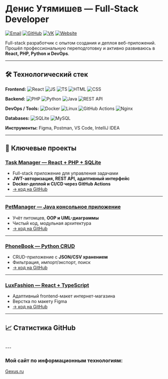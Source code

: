 # Денис Утямишев — Full-Stack Developer

[![Email](https://img.shields.io/badge/Email-zordonlord%40mail.ru-blue)](mailto:zordonlord@mail.ru)
[![GitHub](https://img.shields.io/badge/GitHub-ZordonLord-black?logo=github)](https://github.com/ZordonLord)
[![VK](https://img.shields.io/badge/VK-Profile-4680C2?logo=vk&logoColor=white)](http://vk.com/zordonlord)
[![Website](https://img.shields.io/badge/Site-gexus.ru-orange?logo=google-chrome&logoColor=white)](http://gexus.ru)

Full-stack разработчик с опытом создания и деплоя веб-приложений. Прошёл профессиональную переподготовку и активно развиваюсь в **React, PHP, Python и DevOps**.

---

## 🛠 Технологический стек

**Frontend:** ![React](https://img.shields.io/badge/-React-61DAFB?logo=react&logoColor=black) ![JS](https://img.shields.io/badge/-JavaScript-F7DF1E?logo=javascript&logoColor=black) ![TS](https://img.shields.io/badge/-TypeScript-3178C6?logo=typescript&logoColor=white) ![HTML](https://img.shields.io/badge/-HTML5-E34F26?logo=html5&logoColor=white) ![CSS](https://img.shields.io/badge/-CSS3-1572B6?logo=css3&logoColor=white)

**Backend:** ![PHP](https://img.shields.io/badge/-PHP-777BB4?logo=php&logoColor=white) ![Python](https://img.shields.io/badge/-Python-3776AB?logo=python&logoColor=white) ![Java](https://img.shields.io/badge/-Java-007396?logo=java&logoColor=white) ![REST API](https://img.shields.io/badge/-REST%20API-005571)

**DevOps / Tools:** ![Docker](https://img.shields.io/badge/-Docker-2496ED?logo=docker&logoColor=white) ![Linux](https://img.shields.io/badge/-Linux-FCC624?logo=linux&logoColor=black) ![GitHub Actions](https://img.shields.io/badge/-CI%2FCD-2088FF?logo=github-actions&logoColor=white) ![Nginx](https://img.shields.io/badge/-Nginx-009639?logo=nginx&logoColor=white)

**Databases:** ![SQLite](https://img.shields.io/badge/-SQLite-003B57?logo=sqlite&logoColor=white) ![MySQL](https://img.shields.io/badge/-MySQL-4479A1?logo=mysql&logoColor=white)

**Инструменты:** Figma, Postman, VS Code, IntelliJ IDEA  

---

## 🚀 Ключевые проекты

### [Task Manager — React + PHP + SQLite](https://github.com/ZordonLord/taskmanager-react-php-sqlite)
- Full-stack приложение для управления задачами  
- **JWT-авторизация, REST API, адаптивный интерфейс**  
- **Docker-деплой и CI/CD через GitHub Actions**  
- [→ код на GitHub](https://github.com/ZordonLord/taskmanager-react-php-sqlite)

---

### [PetManager — Java консольное приложение](https://github.com/ZordonLord/PetManager)
- Учёт питомцев, **OOP и UML-диаграммы**  
- Чистый код, модульная архитектура  
- [→ код на GitHub](https://github.com/ZordonLord/PetManager)

---

### [PhoneBook — Python CRUD](https://github.com/ZordonLord/PhoneBook)
- CRUD-приложение с **JSON/CSV хранением**  
- Фильтрация, импорт/экспорт, поиск  
- [→ код на GitHub](https://github.com/ZordonLord/PhoneBook)

---

### [LuxFashion — React + TypeScript](https://github.com/ZordonLord/react-js-luxfashion)
- Адаптивный frontend-макет интернет-магазина  
- Верстка по макету Figma  
- [→ код на GitHub](https://github.com/ZordonLord/react-js-luxfashion)

---

## 📈 Статистика GitHub

<div id="stat" align="center">
    <img src="http://github-profile-summary-cards.vercel.app/api/cards/profile-details?username=Zordonlord&theme=transparent" alt=""/>
    <img src="http://github-profile-summary-cards.vercel.app/api/cards/most-commit-language?username=Zordonlord&theme=transparent" alt=""/>
     <img src="http://github-profile-summary-cards.vercel.app/api/cards/stats?username=Zordonlord&theme=transparent" alt=""/>
</div>
---

### Мой сайт по информационным технологиям:

<a href="https://gexus.ru/" target="_blank">Gexus.ru</a>

